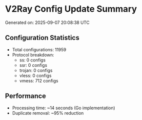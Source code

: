 # V2Ray Config Update Summary
Generated on: 2025-09-07 20:08:38 UTC

## Configuration Statistics
- Total configurations: 11959
- Protocol breakdown:
  - ss: 0 configs
  - ssr: 0 configs
  - trojan: 0 configs
  - vless: 0 configs
  - vmess: 712 configs

## Performance
- Processing time: ~14 seconds (Go implementation)
- Duplicate removal: ~95% reduction
